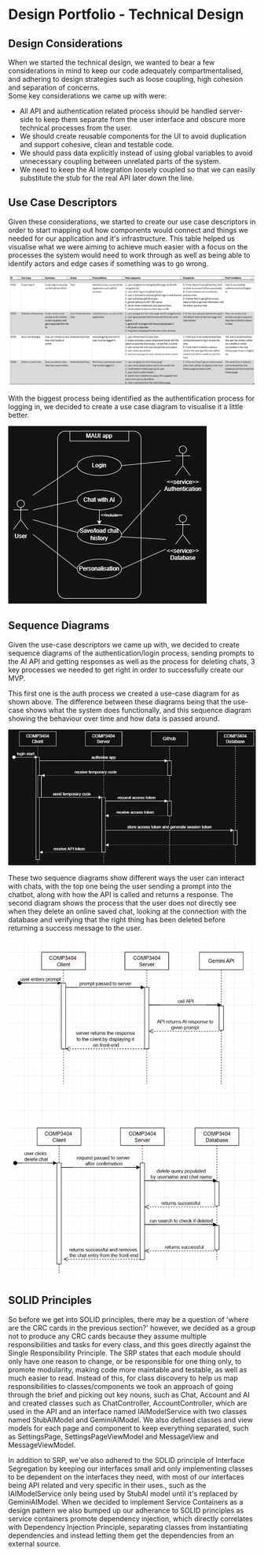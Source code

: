 # Design Portfolio - Technical Design

## Design Considerations
When we started the technical design, we wanted to bear a few considerations in mind to keep our code adequately compartmentalised, and adhering to design strategies such as loose coupling, high cohesion and separation of concerns.\
Some key considerations we came up with were:
- All API and authentication related process should be handled server-side to keep them separate from the user interface and obscure more technical processes from the user.
- We should create reusable components for the UI to avoid duplication and support cohesive, clean and testable code.
- We should pass data explicitly instead of using global variables to avoid unnecessary coupling between unrelated parts of the system.
- We need to keep the AI integration loosely coupled so that we can easily substitute the stub for the real API later down the line.

## Use Case Descriptors
Given these considerations, we started to create our use case descriptors in order to start mapping out how components would connect and things we needed for our application and it's infrastructure. This table helped us visualise what we were aiming to achieve much easier with a focus on the processes the system would need to work through as well as being able to identify actors and edge cases if something was to go wrong.

![use-case-descriptor-table](diagrams/use-case-descriptors.png)

With the biggest process being identified as the authentification process for logging in, we decided to create a use case diagram to visualise it a little better.

![use-case-auth](diagrams/use-case.drawio.png)

## Sequence Diagrams
Given the use-case descriptors we came up with, we decided to create sequence diagrams of the authentication/login process, sending prompts to the AI API and getting responses as well as the process for deleting chats, 3 key processes we needed to get right in order to successfully create our MVP.

This first one is the auth process we created a use-case diagram for as shown above. The difference between these diagrams being that the use-case shows what the system does functionally, and this sequence diagram showing the behaviour over time and how data is passed around.

![login-sequence-diagram](diagrams/login-sequence.png)

These two sequence diagrams show different ways the user can interact with chats, with the top one being the user sending a prompt into the chatbot, along with how the API is called and returns a response. The second diagram shows the process that the user does not directly see when they delete an online saved chat, looking at the connection with the database and verifying that the right thing has been deleted before returning a success message to the user.

![user-chat-interaction-sequence-diagrams](diagrams/user-chat-interaction-sequence.png)

## SOLID Principles
So before we get into SOLID principles, there may be a question of 'where are the CRC cards in the previous section?' however, we decided as a group not to produce any CRC cards because they assume multiple responsibilities and tasks for every class, and this goes directly against the Single Responsibility Principle. The SRP states that each module should only have one reason to change, or be responsible for one thing only, to promote modularity, making code more maintable and testable, as well as much easier to read. Instead of this, for class discovery to help us map responsibilities to classes/components we took an approach of going through the brief and picking out key nouns, such as Chat, Account and AI and created classes such as ChatController, AccountController, which are used in the API and an interface named IAIModelService with two classes named StubAIModel and GeminiAIModel. We also defined classes and view models for each page and component to keep everything separated, such as SettingsPage, SettingsPageViewModel and MessageView and MessageViewModel.

In addition to SRP, we've also adhered to the SOLID principle of Interface Segregation by keeping our interfaces small and only implementing classes to be dependent on the interfaces they need, with most of our interfaces being API related and very specific in their uses., such as the IAIModelService only being used by StubAI model until it's replaced by GeminiAIModel. When we decided to implement Service Containers as a design pattern we also bumped up our adherance to SOLID principles as service containers promote dependency injection, which directly correlates with Dependency Injection Principle, separating classes from instantiating dependencies and instead letting them get the dependencies from an external source.
